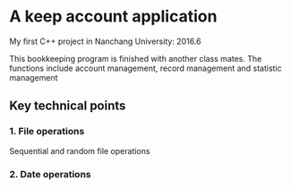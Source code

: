# A keep account application
My first C++ project in Nanchang University: 2016.6

This bookkeeping program is finished with another class mates. The functions include account management, record management and statistic management

## Key technical points
### 1. File operations
Sequential and random file operations
### 2. Date operations
